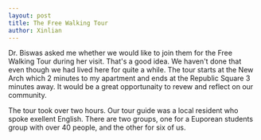 ```yaml
---
layout: post
title: The Free Walking Tour
author: Xinlian
---
```


Dr. Biswas asked me whether we would like to join them for the Free Walking Tour during her visit.  That's a good idea.  We haven't done that even though we had lived here for quite a while.  The tour starts at the New Arch which 2 minutes to my apartment and ends at the Republic Square 3 minutes away.  It would be a great opportunaity to revew and reflect on our community.

The tour took over two hours.  Our tour guide was a local resident who spoke exellent English.  There are two groups, one for a Euporean students group with over 40 people, and the other for six of us.


